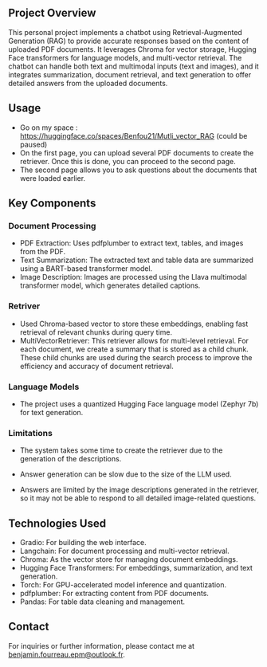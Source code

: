 
## Project Overview
This personal project implements a chatbot using Retrieval-Augmented Generation (RAG) to provide accurate responses based on the content of uploaded PDF documents. It leverages Chroma for vector storage, Hugging Face transformers for language models, and multi-vector retrieval. The chatbot can handle both text and multimodal inputs (text and images), and it integrates summarization, document retrieval, and text generation to offer detailed answers from the uploaded documents.

## Usage 
- Go on my space : https://huggingface.co/spaces/Benfou21/Mutli_vector_RAG (could be paused) 
- On the first page, you can upload several PDF documents to create the retriever. Once this is done, you can proceed to the second page.
- The second page allows you to ask questions about the documents that were loaded earlier.

## Key Components

### Document Processing 

- PDF Extraction: Uses pdfplumber to extract text, tables, and images from the PDF.
- Text Summarization: The extracted text and table data are summarized using a BART-based transformer model.
- Image Description: Images are processed using the Llava multimodal transformer model, which generates detailed captions.

### Retriver 
- Used Chroma-based vector to store these embeddings, enabling fast retrieval of relevant chunks during query time.
- MultiVectorRetriever: This retriever allows for multi-level retrieval. For each document, we create a summary that is stored as a child chunk. These child chunks are used during the search process to improve the efficiency and accuracy of document retrieval. 

### Language Models
- The project uses a quantized Hugging Face language model (Zephyr 7b) for text generation.

### Limitations 

- The system takes some time to create the retriever due to the generation of the descriptions.

- Answer generation can be slow due to the size of the LLM used.

- Answers are limited by the image descriptions generated in the retriever, so it may not be able to respond to all detailed image-related questions.

## Technologies Used
- Gradio: For building the web interface.
- Langchain: For document processing and multi-vector retrieval.
- Chroma: As the vector store for managing document embeddings.
- Hugging Face Transformers: For embeddings, summarization, and text generation.
- Torch: For GPU-accelerated model inference and quantization.
- pdfplumber: For extracting content from PDF documents.
- Pandas: For table data cleaning and management.

## Contact
For inquiries or further information, please contact me at benjamin.fourreau.epm@outlook.fr.

